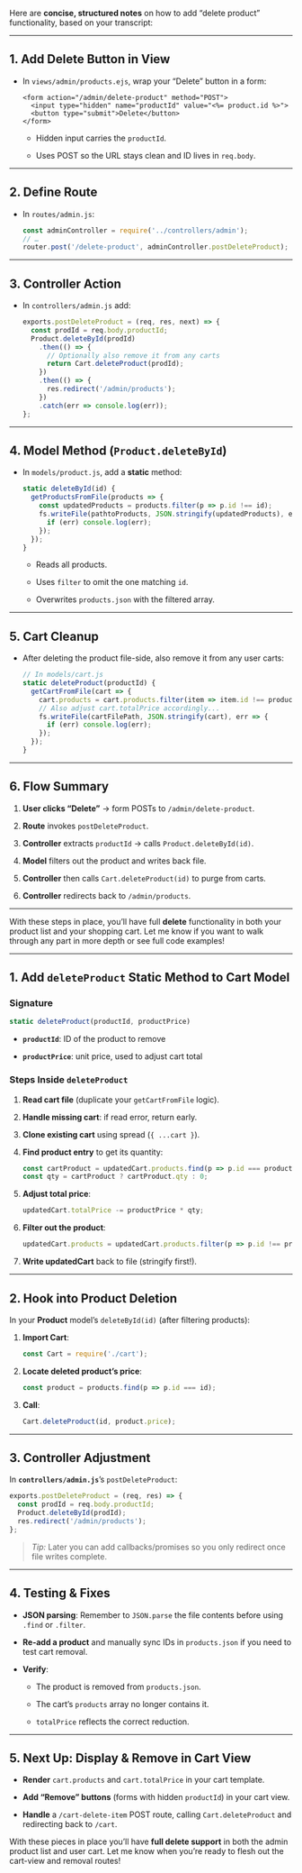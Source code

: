 Here are **concise, structured notes** on how to add “delete product” functionality, based on your transcript:

---

## 1. Add Delete Button in View

- In `views/admin/products.ejs`, wrap your “Delete” button in a form:
    
    ```ejs
    <form action="/admin/delete-product" method="POST">
      <input type="hidden" name="productId" value="<%= product.id %>">
      <button type="submit">Delete</button>
    </form>
    ```
    
    - Hidden input carries the `productId`.
        
    - Uses POST so the URL stays clean and ID lives in `req.body`.
        

---

## 2. Define Route

- In `routes/admin.js`:
    
    ```js
    const adminController = require('../controllers/admin');
    // …
    router.post('/delete-product', adminController.postDeleteProduct);
    ```
    

---

## 3. Controller Action

- In `controllers/admin.js` add:
    
    ```js
    exports.postDeleteProduct = (req, res, next) => {
      const prodId = req.body.productId;
      Product.deleteById(prodId)
        .then(() => {
          // Optionally also remove it from any carts
          return Cart.deleteProduct(prodId);
        })
        .then(() => {
          res.redirect('/admin/products');
        })
        .catch(err => console.log(err));
    };
    ```
    

---

## 4. Model Method (`Product.deleteById`)

- In `models/product.js`, add a **static** method:
    
    ```js
    static deleteById(id) {
      getProductsFromFile(products => {
        const updatedProducts = products.filter(p => p.id !== id);
        fs.writeFile(pathtoProducts, JSON.stringify(updatedProducts), err => {
          if (err) console.log(err);
        });
      });
    }
    ```
    
    - Reads all products.
        
    - Uses `filter` to omit the one matching `id`.
        
    - Overwrites `products.json` with the filtered array.
        

---

## 5. Cart Cleanup

- After deleting the product file-side, also remove it from any user carts:
    
    ```js
    // In models/cart.js
    static deleteProduct(productId) {
      getCartFromFile(cart => {
        cart.products = cart.products.filter(item => item.id !== productId);
        // Also adjust cart.totalPrice accordingly...
        fs.writeFile(cartFilePath, JSON.stringify(cart), err => {
          if (err) console.log(err);
        });
      });
    }
    ```
    

---

## 6. Flow Summary

1. **User clicks “Delete”** → form POSTs to `/admin/delete-product`.
    
2. **Route** invokes `postDeleteProduct`.
    
3. **Controller** extracts `productId` → calls `Product.deleteById(id)`.
    
4. **Model** filters out the product and writes back file.
    
5. **Controller** then calls `Cart.deleteProduct(id)` to purge from carts.
    
6. **Controller** redirects back to `/admin/products`.
    

---

With these steps in place, you’ll have full **delete** functionality in both your product list and your shopping cart. Let me know if you want to walk through any part in more depth or see full code examples!


---

## 1. Add `deleteProduct` Static Method to Cart Model

### Signature

```js
static deleteProduct(productId, productPrice)
```

- **`productId`**: ID of the product to remove
    
- **`productPrice`**: unit price, used to adjust cart total
    

### Steps Inside `deleteProduct`

1. **Read cart file** (duplicate your `getCartFromFile` logic).
    
2. **Handle missing cart**: if read error, return early.
    
3. **Clone existing cart** using spread (`{ ...cart }`).
    
4. **Find product entry** to get its quantity:
    
    ```js
    const cartProduct = updatedCart.products.find(p => p.id === productId);
    const qty = cartProduct ? cartProduct.qty : 0;
    ```
    
5. **Adjust total price**:
    
    ```js
    updatedCart.totalPrice -= productPrice * qty;
    ```
    
6. **Filter out the product**:
    
    ```js
    updatedCart.products = updatedCart.products.filter(p => p.id !== productId);
    ```
    
7. **Write updatedCart** back to file (stringify first!).
    

---

## 2. Hook into Product Deletion

In your **Product** model’s `deleteById(id)` (after filtering products):

1. **Import Cart**:
    
    ```js
    const Cart = require('./cart');
    ```
    
2. **Locate deleted product’s price**:
    
    ```js
    const product = products.find(p => p.id === id);
    ```
    
3. **Call**:
    
    ```js
    Cart.deleteProduct(id, product.price);
    ```
    

---

## 3. Controller Adjustment

In **`controllers/admin.js`**’s `postDeleteProduct`:

```js
exports.postDeleteProduct = (req, res) => {
  const prodId = req.body.productId;
  Product.deleteById(prodId);
  res.redirect('/admin/products');
};
```

> _Tip:_ Later you can add callbacks/promises so you only redirect once file writes complete.

---

## 4. Testing & Fixes

- **JSON parsing**: Remember to `JSON.parse` the file contents before using `.find` or `.filter`.
    
- **Re-add a product** and manually sync IDs in `products.json` if you need to test cart removal.
    
- **Verify**:
    
    - The product is removed from `products.json`.
        
    - The cart’s `products` array no longer contains it.
        
    - `totalPrice` reflects the correct reduction.
        

---

## 5. Next Up: Display & Remove in Cart View

- **Render** `cart.products` and `cart.totalPrice` in your cart template.
    
- **Add “Remove” buttons** (forms with hidden `productId`) in your cart view.
    
- **Handle** a `/cart-delete-item` POST route, calling `Cart.deleteProduct` and redirecting back to `/cart`.
    

With these pieces in place you’ll have **full delete support** in both the admin product list and user cart. Let me know when you’re ready to flesh out the cart-view and removal routes!